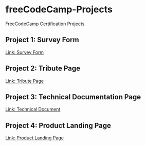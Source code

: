 # freeCodeCamp-Projects
FreeCodeCamp Certification Projects

## Project 1: Survey Form  
[Link: Survey Form](https://pratham-parikh.github.io/freeCodeCamp-Projects/project1/)

## Project 2: Tribute Page  
[Link: Tribute Page](https://pratham-parikh.github.io/freeCodeCamp-Projects/project2/)

## Project 3: Technical Documentation Page  
[Link: Technical Document](https://pratham-parikh.github.io/freeCodeCamp-Projects/project3/)

## Project 4: Product Landing Page  
[Link: Product Landing Page](https://pratham-parikh.github.io/freeCodeCamp-Projects/project4/)
